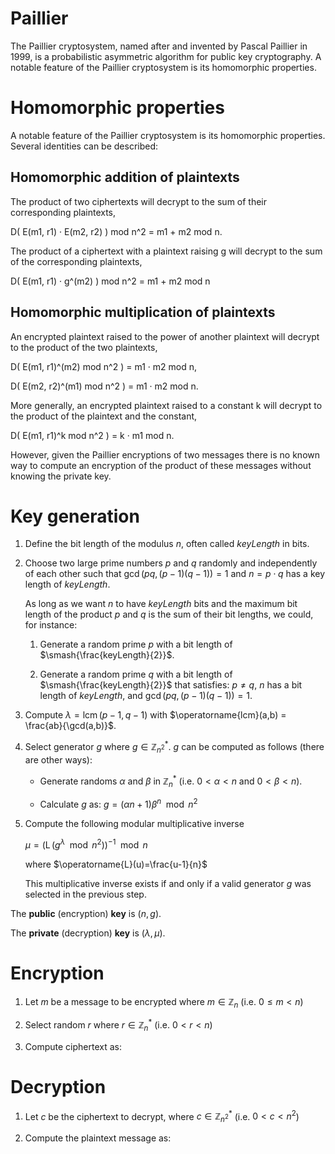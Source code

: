 # Paillier
The Paillier cryptosystem, named after and invented by Pascal Paillier in 1999, is a probabilistic asymmetric algorithm for public key cryptography. A notable feature of the Paillier cryptosystem is its homomorphic properties.

Homomorphic properties
======================

A notable feature of the Paillier cryptosystem is its homomorphic properties. Several identities can be described:

Homomorphic addition of plaintexts
----------------------------------

The product of two ciphertexts will decrypt to the sum of their corresponding plaintexts,

D( E(m1, r1) · E(m2, r2) ) mod n^2 = m1 + m2 mod n.

The product of a ciphertext with a plaintext raising g will decrypt to the sum of the corresponding plaintexts,

D( E(m1, r1) · g^(m2) ) mod n^2 = m1 + m2 mod n

Homomorphic multiplication of plaintexts
----------------------------------------

An encrypted plaintext raised to the power of another plaintext will decrypt to the product of the two plaintexts,

D( E(m1, r1)^(m2) mod n^2 ) = m1 · m2 mod n,

D( E(m2, r2)^(m1) mod n^2 ) = m1 · m2 mod n.

More generally, an encrypted plaintext raised to a constant k will decrypt to the product of the plaintext and the constant,

D( E(m1, r1)^k mod n^2 ) = k · m1 mod n.

However, given the Paillier encryptions of two messages there is no known way to compute an encryption of the product of these messages without knowing the private key.


Key generation
==============

1.  Define the bit length of the modulus $n$, often called $keyLength$ in bits.

2.  Choose two large prime numbers $p$ and $q$ randomly and independently of each other such that $\gcd(pq, (p-1)(q-1))=1$ and
    $n=p \cdot q$ has a key length of $keyLength$.

    As long as we want $n$ to have $keyLength$ bits and the maximum bit length of the product $p$ and $q$ is the sum of their bit lengths,    we could, for instance:

    1.  Generate a random prime $p$ with a bit length of $\smash{\frac{keyLength}{2}}$.

    2.  Generate a random prime $q$ with a bit length of $\smash{\frac{keyLength}{2}}$ that satisfies: $p \neq q$, $n$ has a bit length of $keyLength$, and $\gcd(pq, (p-1)(q-1))=1$.

3.  Compute $\lambda=\operatorname{lcm}(p-1,q-1)$ with $\operatorname{lcm}(a,b) = \frac{ab}{\gcd(a,b)}$.

4.  Select generator $g$ where $g \in \mathbb{Z}^{*}_{n^{2}}$. $g$ can be computed as follows (there are other ways):

    -   Generate randoms $\alpha$ and $\beta$ in $\mathbb{Z}^{*}_{n}$ (i.e. $0 < \alpha < n$ and $0 < \beta < n$).

    -   Calculate $g$ as: $g=\left( \alpha n + 1 \right) \beta^n \mod{n^2}$

5.  Compute the following modular multiplicative inverse

    $\mu = \left({\operatorname{L}(g^\lambda \mod{n^2})}\right)^{-1} \mod{n}$

    where $\operatorname{L}(u)=\frac{u-1}{n}$

    This multiplicative inverse exists if and only if a valid generator $g$ was selected in the previous step.

The **public** (encryption) **key** is $(n,g)$.

The **private** (decryption) **key** is $(\lambda,\mu)$.

Encryption
==========

1.  Let $m$ be a message to be encrypted where $m \in \mathbb{Z}_{n}$ (i.e. $0 \le m < n$)

2.  Select random $r$ where $r \in \mathbb{Z}^{*}_{n}$ (i.e. $0 < r < n$)

3.  Compute ciphertext as:

Decryption
==========

1.  Let $c$ be the ciphertext to decrypt, where
    $c \in \mathbb{Z}^{*}_{n^{2}}$ (i.e. $0 < c < n^2$)

2.  Compute the plaintext message as:
